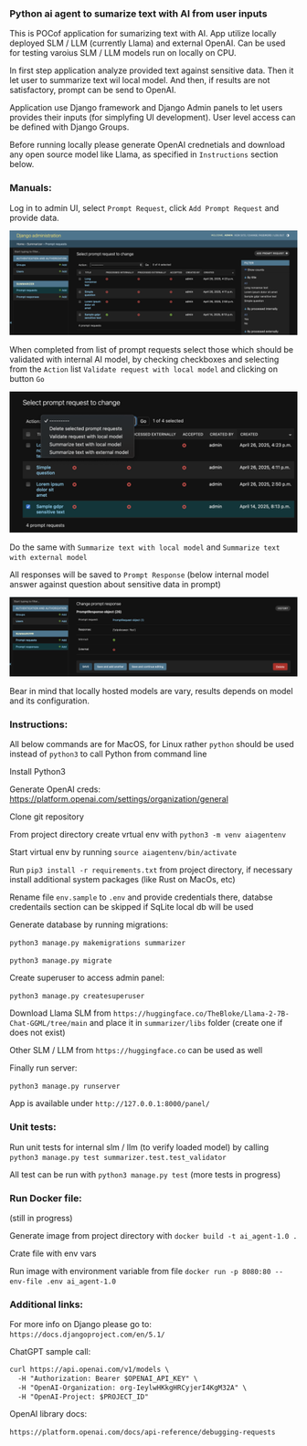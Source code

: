 ### Python ai agent to sumarize text with AI from user inputs

This is POCof  application for sumarizing text with AI. App utilize locally deployed SLM / LLM (currently Llama) and external OpenAI. Can be used for testing varoius SLM / LLM models run on locally on CPU. 

In first step application analyze provided text against sensitive data. Then it let user to summarize text wil local model. And then, if results are not satisfactory, prompt can be send to OpenAI.

Application use Django framework and Django Admin panels to let users provides their inputs (for simplyfing UI development). User level access can be defined with Django Groups.

Before running locally please generate OpenAI crednetials and download any open source model like Llama, as specified in `Instructions` section below.

### Manuals:

Log in to admin UI, select `Prompt Request`, click `Add Prompt Request` and provide data.

![Main](MainPage.png)

When completed from list of prompt requests select those which should be validated with internal AI model, by checking checkboxes and selecting from the `Action` list `Validate request with local model` and clicking on button `Go`

![SendingPrompt](SendingPrompt.png)

Do the same with `Summarize text with local model` and `Summarize text with external model`

All responses will be saved to `Prompt Response` (below internal model answer against question about sensitive data in prompt)

![PromptResponse](PromptResponse.png)

Bear in mind that locally hosted models are vary, results depends on model and its configuration.


### Instructions:

All below commands are for MacOS, for Linux rather `python` should be used instead of `python3` to call Python from command line

Install Python3

Generate OpenAI creds:
https://platform.openai.com/settings/organization/general

Clone git repository

From project directory create vrtual env with `python3 -m venv aiagentenv`

Start virtual env by running `source aiagentenv/bin/activate`

Run `pip3 install -r requirements.txt` from project directory, if necessary install additional system packages (like Rust on MacOs, etc)

Rename file `env.sample` to `.env` and provide credentials there, databse credentails section can be skipped if SqLite local db will be used

Generate database by running migrations:

```python3 manage.py makemigrations summarizer```

```python3 manage.py migrate```

Create superuser to access admin panel:

```python3 manage.py createsuperuser```

Download Llama SLM from `https://huggingface.co/TheBloke/Llama-2-7B-Chat-GGML/tree/main` and place it in `summarizer/libs` folder (create one if does not exist)

Other SLM / LLM from `https://huggingface.co` can be used as well

Finally run server:

```python3 manage.py runserver```

App is available under ```http://127.0.0.1:8000/panel/```

### Unit tests:

Run unit tests for internal slm / llm (to verify loaded model) by calling `python3 manage.py test summarizer.test.test_validator`

All test can be run with `python3 manage.py test` (more tests in progress)

### Run Docker file:
(still in progress)

Generate image from project directory with `docker build -t ai_agent-1.0 .`

Crate file with env vars

Run image with environment variable from file `docker run -p 8080:80 --env-file .env ai_agent-1.0`


### Additional links:

For more info on Django please go to: `https://docs.djangoproject.com/en/5.1/`

ChatGPT sample call:
```
curl https://api.openai.com/v1/models \
  -H "Authorization: Bearer $OPENAI_API_KEY" \
  -H "OpenAI-Organization: org-IeylwHKkgHRCyjerI4KgM32A" \
  -H "OpenAI-Project: $PROJECT_ID"
```

OpenAI library docs:

`https://platform.openai.com/docs/api-reference/debugging-requests`
